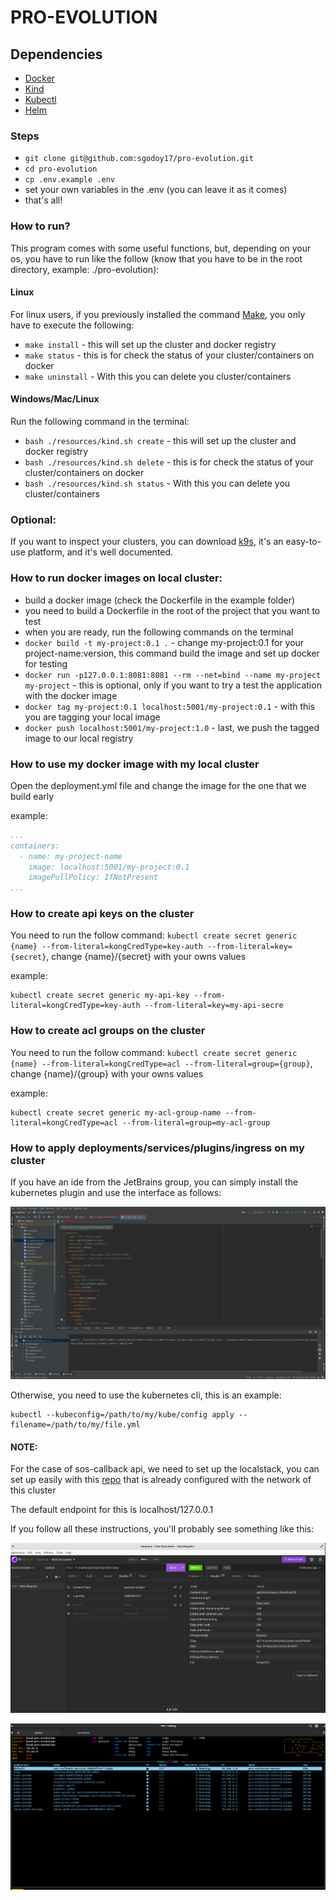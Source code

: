 # PRO-EVOLUTION

## Dependencies

- [Docker](https://docs.docker.com/engine/install/)
- [Kind](https://kind.sigs.k8s.io/docs/user/quick-start/#installation)
- [Kubectl](https://kubernetes.io/docs/tasks/tools/)
- [Helm](https://helm.sh/docs/intro/install/)

### Steps
- ```git clone git@github.com:sgodoy17/pro-evolution.git```
- ```cd pro-evolution```
- ```cp .env.example .env```
- set your own variables in the .env (you can leave it as it comes)
- that's all!

### How to run?
This program comes with some useful functions, but, depending on your os, you have to run like the follow (know that you have to be in the root directory, example: ./pro-evolution):

#### Linux
For linux users, if you previously installed the command [Make](https://linuxhint.com/install-make-ubuntu/), you only have to execute the following:
- ```make install``` - this will set up the cluster and docker registry
- ```make status``` - this is for check the status of your cluster/containers on docker
- ```make uninstall``` - With this you can delete you cluster/containers

#### Windows/Mac/Linux
Run the following command in the terminal:
- ```bash ./resources/kind.sh create``` - this will set up the cluster and docker registry
- ```bash ./resources/kind.sh delete``` - this is for check the status of your cluster/containers on docker
- ```bash ./resources/kind.sh status``` - With this you can delete you cluster/containers

### Optional:
If you want to inspect your clusters, you can download [k9s](https://k9scli.io/topics/install/), it's an easy-to-use platform, and it's well documented.

### How to run docker images on local cluster:

- build a docker image (check the Dockerfile in the example folder)
- you need to build a Dockerfile in the root of the project that you want to test
- when you are ready, run the following commands on the terminal
- ```docker build -t my-project:0.1 .``` - change my-project:0.1 for your project-name:version, this command build the image and set up docker for testing
- ```docker run -p127.0.0.1:8081:8081 --rm --net=bind --name my-project my-project``` - this is optional, only if you want to try a test the application with the docker image 
- ```docker tag my-project:0.1 localhost:5001/my-project:0.1``` - with this you are tagging your local image
- ```docker push localhost:5001/my-project:1.0``` - last, we push the tagged image to our local registry

### How to use my docker image with my local cluster

Open the deployment.yml file and change the image for the one that we build early

example:

```yaml
...
containers:
  - name: my-project-name
    image: localhost:5001/my-project:0.1
    imagePullPolicy: IfNotPresent
...
```

### How to create api keys on the cluster

You need to run the follow command: ```kubectl create secret generic {name} --from-literal=kongCredType=key-auth --from-literal=key={secret}```, change {name}/{secret} with your owns values

example:

```shell
kubectl create secret generic my-api-key --from-literal=kongCredType=key-auth --from-literal=key=my-api-secre
```

### How to create acl groups on the cluster

You need to run the follow command: ```kubectl create secret generic {name} --from-literal=kongCredType=acl --from-literal=group={group}```, change {name}/{group} with your owns values

example:

```shell
kubectl create secret generic my-acl-group-name --from-literal=kongCredType=acl --from-literal=group=my-acl-group
```

### How to apply deployments/services/plugins/ingress on my cluster

If you have an ide from the JetBrains group, you can simply install the kubernetes plugin and use the interface as follows:

![03.png](images/03.png)

Otherwise, you need to use the kubernetes cli, this is an example:

```shell
kubectl --kubeconfig=/path/to/my/kube/config apply --filename=/path/to/my/file.yml
```

#### NOTE:
For the case of sos-callback api, we need to set up the localstack, you can set up easily with this [repo](https://github.com/sgodoy17/cencodock) that is already configured with the network of this cluster

The default endpoint for this is localhost/127.0.0.1

If you follow all these instructions, you'll probably see something like this:

![01.png](images/01.png)

![02.png](images/02.png)
